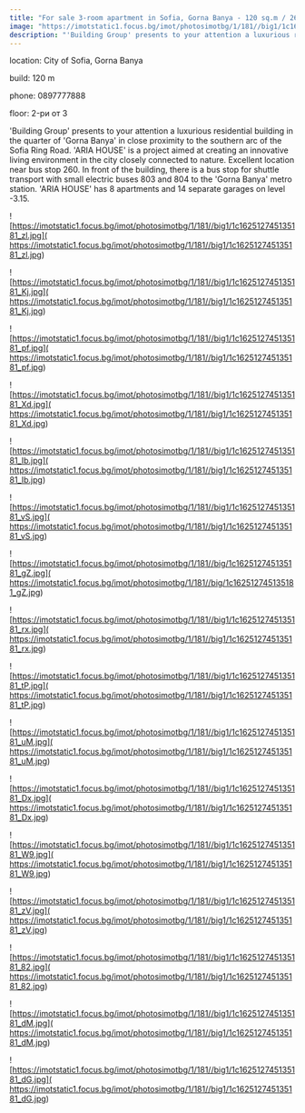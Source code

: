 ```yaml
---
title: "For sale 3-room apartment in Sofia, Gorna Banya - 120 sq.m / 263516 EUR :: imot.bg Ad"
image: "https://imotstatic1.focus.bg/imot/photosimotbg/1/181//big1/1c162512745135181_94.jpg"
description: "'Building Group' presents to your attention a luxurious residential building in the quarter of 'Gorna Banya' in close proximity to the southern arc of the Sofia Ring Road. 'ARIA HOUSE' is a project aimed at creating an innovative living environment in the city closely connected to nature. Excellent location near bus stop 260. In front of the building, there is a bus stop for shuttle transport with small electric buses 803 and 804 to the 'Gorna Banya' metro station. 'ARIA HOUSE' has 8 apartments and 14 separate garages on level -3.15."
---
```


location: City of Sofia, Gorna Banya

build: 120 m

phone: 0897777888

floor: 2-ри от 3

'Building Group' presents to your attention a luxurious residential building in the quarter of 'Gorna Banya' in close proximity to the southern arc of the Sofia Ring Road. 'ARIA HOUSE' is a project aimed at creating an innovative living environment in the city closely connected to nature. Excellent location near bus stop 260. In front of the building, there is a bus stop for shuttle transport with small electric buses 803 and 804 to the 'Gorna Banya' metro station. 'ARIA HOUSE' has 8 apartments and 14 separate garages on level -3.15.


![https://imotstatic1.focus.bg/imot/photosimotbg/1/181//big1/1c162512745135181_zl.jpg]( https://imotstatic1.focus.bg/imot/photosimotbg/1/181//big1/1c162512745135181_zl.jpg)


![https://imotstatic1.focus.bg/imot/photosimotbg/1/181//big1/1c162512745135181_Kj.jpg]( https://imotstatic1.focus.bg/imot/photosimotbg/1/181//big1/1c162512745135181_Kj.jpg)


![https://imotstatic1.focus.bg/imot/photosimotbg/1/181//big1/1c162512745135181_pf.jpg]( https://imotstatic1.focus.bg/imot/photosimotbg/1/181//big1/1c162512745135181_pf.jpg)


![https://imotstatic1.focus.bg/imot/photosimotbg/1/181//big1/1c162512745135181_Xd.jpg]( https://imotstatic1.focus.bg/imot/photosimotbg/1/181//big1/1c162512745135181_Xd.jpg)


![https://imotstatic1.focus.bg/imot/photosimotbg/1/181//big1/1c162512745135181_Ib.jpg]( https://imotstatic1.focus.bg/imot/photosimotbg/1/181//big1/1c162512745135181_Ib.jpg)


![https://imotstatic1.focus.bg/imot/photosimotbg/1/181//big1/1c162512745135181_vS.jpg]( https://imotstatic1.focus.bg/imot/photosimotbg/1/181//big1/1c162512745135181_vS.jpg)


![https://imotstatic1.focus.bg/imot/photosimotbg/1/181//big/1c162512745135181_gZ.jpg]( https://imotstatic1.focus.bg/imot/photosimotbg/1/181//big/1c162512745135181_gZ.jpg)


![https://imotstatic1.focus.bg/imot/photosimotbg/1/181//big1/1c162512745135181_rx.jpg]( https://imotstatic1.focus.bg/imot/photosimotbg/1/181//big1/1c162512745135181_rx.jpg)


![https://imotstatic1.focus.bg/imot/photosimotbg/1/181//big1/1c162512745135181_tP.jpg]( https://imotstatic1.focus.bg/imot/photosimotbg/1/181//big1/1c162512745135181_tP.jpg)


![https://imotstatic1.focus.bg/imot/photosimotbg/1/181//big1/1c162512745135181_uM.jpg]( https://imotstatic1.focus.bg/imot/photosimotbg/1/181//big1/1c162512745135181_uM.jpg)


![https://imotstatic1.focus.bg/imot/photosimotbg/1/181//big1/1c162512745135181_Dx.jpg]( https://imotstatic1.focus.bg/imot/photosimotbg/1/181//big1/1c162512745135181_Dx.jpg)


![https://imotstatic1.focus.bg/imot/photosimotbg/1/181//big1/1c162512745135181_W9.jpg]( https://imotstatic1.focus.bg/imot/photosimotbg/1/181//big1/1c162512745135181_W9.jpg)


![https://imotstatic1.focus.bg/imot/photosimotbg/1/181//big1/1c162512745135181_zV.jpg]( https://imotstatic1.focus.bg/imot/photosimotbg/1/181//big1/1c162512745135181_zV.jpg)


![https://imotstatic1.focus.bg/imot/photosimotbg/1/181//big1/1c162512745135181_82.jpg]( https://imotstatic1.focus.bg/imot/photosimotbg/1/181//big1/1c162512745135181_82.jpg)


![https://imotstatic1.focus.bg/imot/photosimotbg/1/181//big1/1c162512745135181_dM.jpg]( https://imotstatic1.focus.bg/imot/photosimotbg/1/181//big1/1c162512745135181_dM.jpg)


![https://imotstatic1.focus.bg/imot/photosimotbg/1/181//big1/1c162512745135181_dG.jpg]( https://imotstatic1.focus.bg/imot/photosimotbg/1/181//big1/1c162512745135181_dG.jpg)


